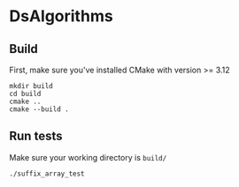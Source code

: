 # DsAlgorithms

## Build

First, make sure you've installed CMake with version >= 3.12

    mkdir build
    cd build
    cmake ..
    cmake --build .

## Run tests

Make sure your working directory is `build/`

    ./suffix_array_test